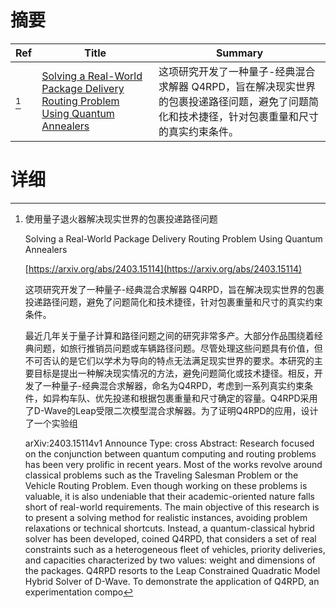 # 摘要

| Ref | Title | Summary |
| --- | --- | --- |
| [^1] | [Solving a Real-World Package Delivery Routing Problem Using Quantum Annealers](https://arxiv.org/abs/2403.15114) | 这项研究开发了一种量子-经典混合求解器 Q4RPD，旨在解决现实世界的包裹投递路径问题，避免了问题简化和技术捷径，针对包裹重量和尺寸的真实约束条件。 |

# 详细

[^1]: 使用量子退火器解决现实世界的包裹投递路径问题

    Solving a Real-World Package Delivery Routing Problem Using Quantum Annealers

    [https://arxiv.org/abs/2403.15114](https://arxiv.org/abs/2403.15114)

    这项研究开发了一种量子-经典混合求解器 Q4RPD，旨在解决现实世界的包裹投递路径问题，避免了问题简化和技术捷径，针对包裹重量和尺寸的真实约束条件。

    

    最近几年关于量子计算和路径问题之间的研究非常多产。大部分作品围绕着经典问题，如旅行推销员问题或车辆路径问题。尽管处理这些问题具有价值，但不可否认的是它们以学术为导向的特点无法满足现实世界的要求。本研究的主要目标是提出一种解决现实情况的方法，避免问题简化或技术捷径。相反，开发了一种量子-经典混合求解器，命名为Q4RPD，考虑到一系列真实约束条件，如异构车队、优先投递和根据包裹重量和尺寸确定的容量。Q4RPD采用了D-Wave的Leap受限二次模型混合求解器。为了证明Q4RPD的应用，设计了一个实验组

    arXiv:2403.15114v1 Announce Type: cross  Abstract: Research focused on the conjunction between quantum computing and routing problems has been very prolific in recent years. Most of the works revolve around classical problems such as the Traveling Salesman Problem or the Vehicle Routing Problem. Even though working on these problems is valuable, it is also undeniable that their academic-oriented nature falls short of real-world requirements. The main objective of this research is to present a solving method for realistic instances, avoiding problem relaxations or technical shortcuts. Instead, a quantum-classical hybrid solver has been developed, coined Q4RPD, that considers a set of real constraints such as a heterogeneous fleet of vehicles, priority deliveries, and capacities characterized by two values: weight and dimensions of the packages. Q4RPD resorts to the Leap Constrained Quadratic Model Hybrid Solver of D-Wave. To demonstrate the application of Q4RPD, an experimentation compo
    

